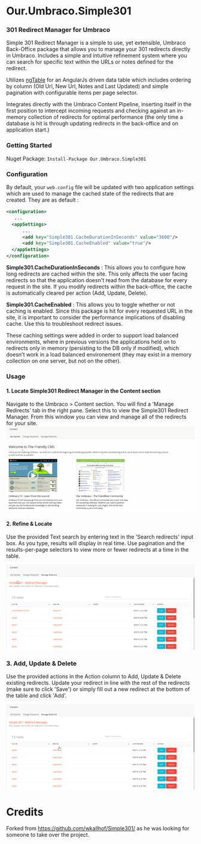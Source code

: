 # Our.Umbraco.Simple301
### 301 Redirect Manager for Umbraco ###
Simple 301 Redirect Manager is a simple to use, yet extensible, Umbraco Back-Office package that allows you to manage your 301 redirects directly in Umbraco. Includes a simple and intuitive refinement system where you can search for specific text within the URLs or notes defined for the redirect. 

Utilizes [ngTable][ngTableLink] for an AngularJs driven data table which includes ordering by column (Old Url, New Url, Notes and Last Updated) and simple pagination with configurable items per page selector. 

Integrates directly with the Umbraco Content Pipeline, inserting itself in the first position to intercept incoming requests and checking against an in-memory collection of redirects for optimal performance (the only time a database is hit is through updating redirects in the back-office and on application start.)

### Getting Started ###

Nuget Package: ` Install-Package Our.Umbraco.Simple301 `

### Configuration ###
By default, your `web.config` file will be updated with two application settings which are used to manage the cached state of the redirects that are created. They are as default :
```xml
<configuration>
   ...
  <appSettings>
      ...
      <add key="Simple301.CacheDurationInSeconds" value="3600"/>
      <add key="Simple301.CacheEnabled" value="true"/>
  </appSettings>
</configuration>
```

**Simple301.CacheDurationInSeconds** : This allows you to configure how long redirects are cached within the site. This only affects the user facing redirects so that the application doesn't read from the database for every request in the site. If you modify redirects within the back-office, the cache is automatically cleared per action (Add, Update, Delete). 

**Simple301.CacheEnabled** : This allows you to toggle whether or not caching is enabled. Since this package is hit for every requested URL in the site, it is important to consider the performance implications of disabling cache. Use this to troubleshoot redirect issues.

These caching settings were added in order to support load balanced environments, where in previous versions the applications held on to redirects only in memory (persisting to the DB only if modified), which doesn't work in a load balanced environement (they may exist in a memory collection on one server, but not on the other). 

### Usage ###

#### 1. Locate Simple301 Redirect Manager in the Content section ####
Navigate to the Umbraco > Content section. You will find a 'Manage Redirects' tab in the right pane. Select this to view the Simple301 Redirect Manager. From this window you can view and manage all of the redirects for your site.
![Go to Umbraco > Content > Manage Redirects][locateImage]

#### 2. Refine & Locate ####
Use the provided Text search by entering text in the 'Search redirects' input box. As you type, results will display in real time. Use pagination and the results-per-page selectors to view more or fewer redirects at a time in the table.

![Refine by Text Search, and Pagination][refineImage]

### 3. Add, Update & Delete ###
Use the provided actions in the Action column to Add, Update & Delete existing redirects. Update your redirect in line with the rest of the redirects (make sure to click 'Save') or simply fill out a new redirect at the bottom of the table and click 'Add'. 

![Add, Update & Delete][crudImage]

# Credits
Forked from https://github.com/wkallhof/Simple301/ as he was looking for someone to take over the project.


[ngTableLink]: https://github.com/esvit/ng-table
[highlightJsLink]: https://github.com/isagalaev/highlight.js
[locateImage]: assets/Locate.gif  "Locate"
[refineImage]: assets/Refine.gif  "Refine"
[crudImage]: assets/Crud.gif "Create, Update & Delete"
